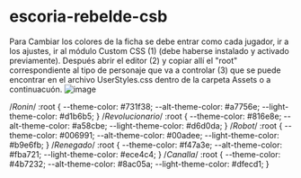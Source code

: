 # escoria-rebelde-csb

Para Cambiar los colores de la ficha se debe entrar como cada jugador, ir a los ajustes, ir al módulo Custom CSS (1) (debe haberse instalado y activado previamente). Después abrir el editor (2) y copiar allí el "root" correspondiente al tipo de personaje que va a controlar (3) que se puede encontrar en el archivo UserStyles.css dentro de la carpeta Assets o a continuacuón.
![image](https://github.com/user-attachments/assets/542ed419-b08f-4a58-87c6-2d7a0031a2d7)

/*Ronin*/
:root {
	--theme-color:  #731f38;
	--alt-theme-color:  #a7756e;
	--light-theme-color: #d1b6b5;
}
/*Revolucionario*/
:root {
	--theme-color:  #816e8e;
	--alt-theme-color:  #a58cbe;
	--light-theme-color: #d6d0da;
}
/*Robot*/
:root {
	--theme-color:  #006991;
	--alt-theme-color:  #00adee;
	--light-theme-color: #b9e6fb;
}
/*Renegado*/
:root {
	--theme-color:  #f47a3e;
	--alt-theme-color:  #fba721;
	--light-theme-color: #ece4c4;
}
/*Canalla*/
:root {
	--theme-color:  #4b7232;
	--alt-theme-color:  #8ac05a;
	--light-theme-color: #dfecd1;
}
